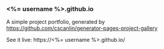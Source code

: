 ### <%= username %>.github.io

A simple project portfolio, generated by https://github.com/cscanlin/generator-pages-project-gallery

See it live: https://<%= username %>.github.io/
